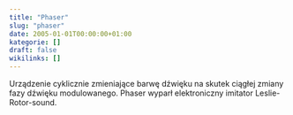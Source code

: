 ```yaml
---
title: "Phaser"
slug: "phaser"
date: 2005-01-01T00:00:00+01:00
kategorie: []
draft: false
wikilinks: []
---
```

Urządzenie cyklicznie zmieniające barwę dźwięku na skutek ciągłej zmiany
fazy dźwięku modulowanego. Phaser wyparł elektroniczny imitator
Leslie-Rotor-sound.